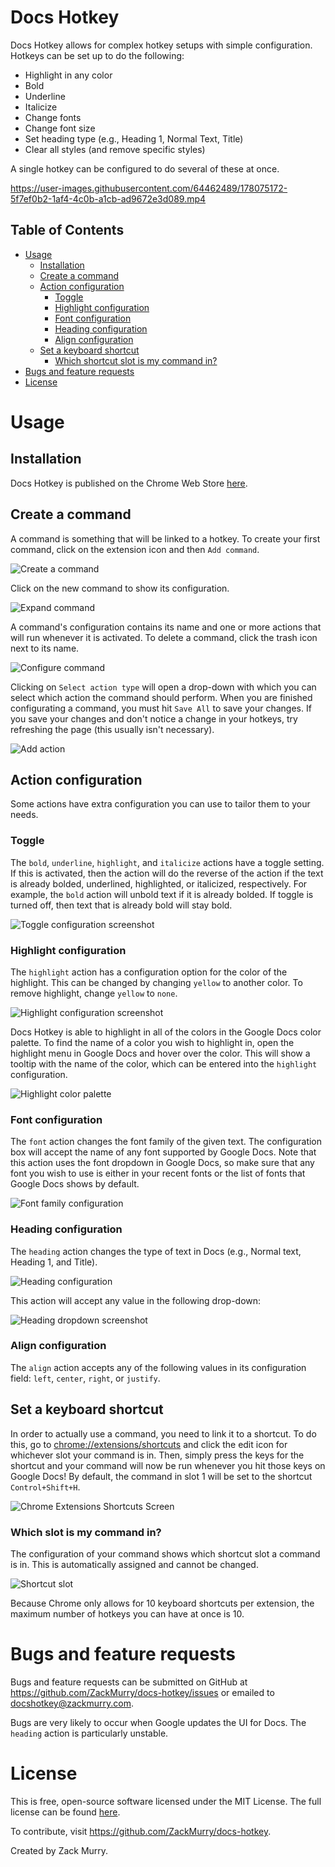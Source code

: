 # Docs Hotkey

Docs Hotkey allows for complex hotkey setups with simple configuration. Hotkeys can be set up to do the following:

- Highlight in any color
- Bold
- Underline
- Italicize
- Change fonts
- Change font size
- Set heading type (e.g., Heading 1, Normal Text, Title)
- Clear all styles (and remove specific styles)

A single hotkey can be configured to do several of these at once.

https://user-images.githubusercontent.com/64462489/178075172-5f7ef0b2-1af4-4c0b-a1cb-ad9672e3d089.mp4

## Table of Contents

- [Usage](#usage)
  - [Installation](#installation)
  - [Create a command](#create-a-command)
  - [Action configuration](#action-configuration)
    - [Toggle](#toggle)
    - [Highlight configuration](#highlight-configuration)
    - [Font configuration](#font-configuration)
    - [Heading configuration](#heading-configuration)
    - [Align configuration](#align-configuration)
  - [Set a keyboard shortcut](#set-a-keyboard-shortcut)
    - [Which shortcut slot is my command in?](#which-slot-is-my-command-in)
- [Bugs and feature requests](#bugs-and-feature-requests)
- [License](#license)

# Usage

## Installation

Docs Hotkey is published on the Chrome Web Store [here](https://chrome.google.com/webstore/detail/docs-hotkey/npkpplmpfeaeemeecniaikpjjfbfefhh).

## Create a command

A command is something that will be linked to a hotkey. To create your first command, click on the extension icon and then `Add command`.

![Create a command](docs/add_command.png)

Click on the new command to show its configuration.

![Expand command](docs/new_command.png)

A command's configuration contains its name and one or more actions that will run whenever it is activated. To delete a command, click the trash icon next to its name.

![Configure command](docs/configure_command.png)

Clicking on `Select action type` will open a drop-down with which you can select which action the command should perform. When you are finished configurating a command, you must hit `Save All` to save your changes. If you save your changes and don't notice a change in your hotkeys, try refreshing the page (this usually isn't necessary).

![Add action](docs/add_action.png)

## Action configuration

Some actions have extra configuration you can use to tailor them to your needs.

### Toggle

The `bold`, `underline`, `highlight`, and `italicize` actions have a toggle setting. If this is activated, then the action will do the reverse of the action if the text is already bolded, underlined, highlighted, or italicized, respectively. For example, the `bold` action will unbold text if it is already bolded. If toggle is turned off, then text that is already bold will stay bold.

![Toggle configuration screenshot](docs/action_toggle.png)

### Highlight configuration

The `highlight` action has a configuration option for the color of the highlight. This can be changed by changing `yellow` to another color. To remove highlight, change `yellow` to `none`.

![Highlight configuration screenshot](docs/highlight_configuration.png)

Docs Hotkey is able to highlight in all of the colors in the Google Docs color palette. To find the name of a color you wish to highlight in, open the highlight menu in Google Docs and hover over the color. This will show a tooltip with the name of the color, which can be entered into the `highlight` configuration.

![Highlight color palette](docs/highlight_palette.png)

### Font configuration

The `font` action changes the font family of the given text. The configuration box will accept the name of any font supported by Google Docs. Note that this action uses the font dropdown in Google Docs, so make sure that any font you wish to use is either in your recent fonts or the list of fonts that Google Docs shows by default.

![Font family configuration](docs/font_family.png)

### Heading configuration

The `heading` action changes the type of text in Docs (e.g., Normal text, Heading 1, and Title).

![Heading configuration](docs/heading.png)

This action will accept any value in the following drop-down:

![Heading dropdown screenshot](docs/heading_dropdown.png)

### Align configuration

The `align` action accepts any of the following values in its configuration field: `left`, `center`, `right`, or `justify`.

## Set a keyboard shortcut

In order to actually use a command, you need to link it to a shortcut. To do this, go to <chrome://extensions/shortcuts> and click the edit icon for whichever slot your command is in. Then, simply press the keys for the shortcut and your command will now be run whenever you hit those keys on Google Docs! By default, the command in slot 1 will be set to the shortcut `Control+Shift+H`.

![Chrome Extensions Shortcuts Screen](docs/chrome_shortcuts.png)

### Which slot is my command in?

The configuration of your command shows which shortcut slot a command is in. This is automatically assigned and cannot be changed.

![Shortcut slot](docs/shortcut_slot.png)

Because Chrome only allows for 10 keyboard shortcuts per extension, the maximum number of hotkeys you can have at once is 10.

# Bugs and feature requests

Bugs and feature requests can be submitted on GitHub at <https://github.com/ZackMurry/docs-hotkey/issues> or emailed to <docshotkey@zackmurry.com>.

Bugs are very likely to occur when Google updates the UI for Docs. The `heading` action is particularly unstable.

# License

This is free, open-source software licensed under the MIT License. The full license can be found [here](https://raw.githubusercontent.com/ZackMurry/docs-hotkey/main/LICENSE).

To contribute, visit <https://github.com/ZackMurry/docs-hotkey>.

Created by Zack Murry.
